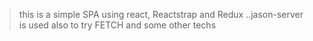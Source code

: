 >this is a simple SPA using react, Reactstrap and Redux
>..jason-server is used also to try FETCH and some other techs 
